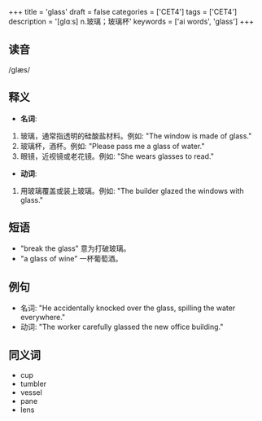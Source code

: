 +++
title = 'glass'
draft = false
categories = ['CET4']
tags = ['CET4']
description = '[glɑːs] n.玻璃；玻璃杯'
keywords = ['ai words', 'glass']
+++

## 读音
/ɡlæs/

## 释义
- **名词**:
1. 玻璃，通常指透明的硅酸盐材料。例如: "The window is made of glass."
2. 玻璃杯，酒杯。例如: "Please pass me a glass of water."
3. 眼镜，近视镜或老花镜。例如: "She wears glasses to read."

- **动词**:
1. 用玻璃覆盖或装上玻璃。例如: "The builder glazed the windows with glass."

## 短语
- "break the glass" 意为打破玻璃。
- "a glass of wine" 一杯葡萄酒。

## 例句
- 名词: "He accidentally knocked over the glass, spilling the water everywhere."
- 动词: "The worker carefully glassed the new office building."

## 同义词
- cup
- tumbler
- vessel
- pane
- lens
